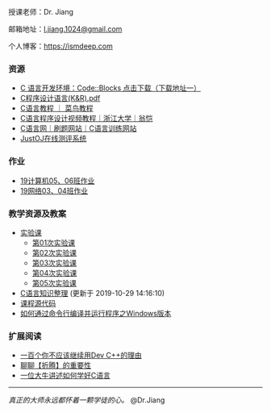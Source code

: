 授课老师：Dr. Jiang

邮箱地址：[l.jiang.1024@gmail.com](mailto:l.jiang.1024@gmail.com)

个人博客：<a href="https://ismdeep.com" target="_blank">https://ismdeep.com</a>

### 资源

- <a href="https://sourceforge.net/projects/codeblocks/files/Binaries/17.12/Windows/codeblocks-17.12mingw-setup.exe/download" target="_blank">C 语言开发环境：Code::Blocks 点击下载（下载地址一）</a>
- <a href="/c-course/c-programming-language-k-r.pdf" target="_blank">C程序设计语言(K&R).pdf</a>
- <a target="_blank" href="https://www.runoob.com/cprogramming/c-tutorial.html">C语言教程 ｜ 菜鸟教程</a>
- <a target="_blank" href="https://www.icourse163.org/course/ZJU-9001">C语言程序设计视频教程｜浙江大学｜翁恺</a>
- <a target="_blank" href="https://www.dotcpp.com/oj/problemset.html">C语言网｜刷题网站｜C语言训练网站</a>
- <a target="_blank" href="https://oj.ismdeep.com">JustOJ在线测评系统</a>


### 作业

- [19计算机05、06班作业](/c-course/homework-cs-05-06)
- [19网络03、04班作业](/c-course/homework-ne-03-04)

### 教学资源及教案

- [实验课](/c-course/training)
    - [第01次实验课](/c-course/training/01)
    - [第02次实验课](/c-course/training/02)
    - [第03次实验课](/c-course/training/03)
    - [第04次实验课](/c-course/training/04)
    - [第05次实验课](/c-course/training/05)
- [C语言知识整理](/c-course/c-lecture-notes) (更新于 2019-10-29 14:16:10)
- [课程源代码](https://github.com/ismdeep/code-practice/tree/master/c-course)
- <a href="https://ismdeep.com/posts/2019-10-28-how-to-compile-c-codes-with-cmd-on-windows.html" target="_blank">如何通过命令行编译并运行程序之Windows版本</a>

### 扩展阅读

- <a href="https://blog.csdn.net/qq_40688707/article/details/81137667" target="_blank">一百个你不应该继续用Dev C++的理由</a>
- <a href="https://ismdeep.com/posts/2018-08-04-talking-about-the-importance-of-toss.html" target="_blank">聊聊【折腾】的重要性</a>
- <a target="_blank" href="http://sohu.com/a/165940792_464086">一位大牛讲述如何学好C语言</a>

-----

*真正的大师永远都怀着一颗学徒的心。*         @Dr.Jiang

